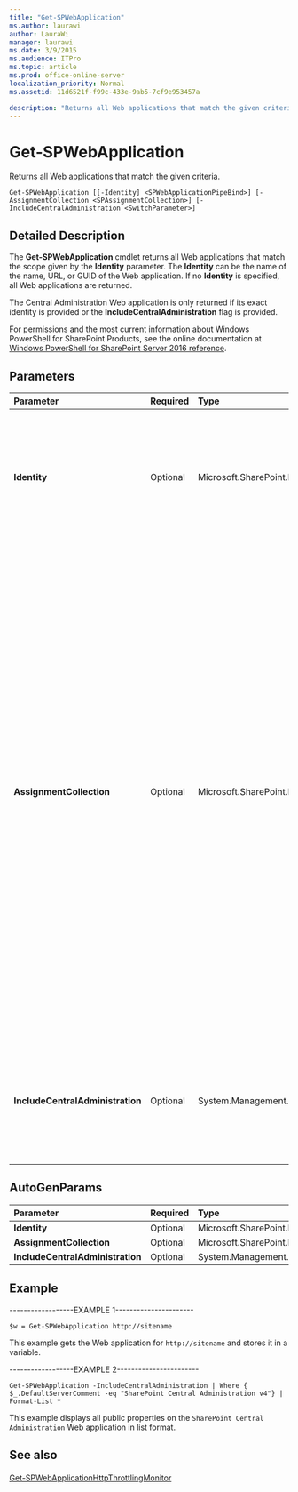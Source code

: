 ```yaml
---
title: "Get-SPWebApplication"
ms.author: laurawi
author: LauraWi
manager: laurawi
ms.date: 3/9/2015
ms.audience: ITPro
ms.topic: article
ms.prod: office-online-server
localization_priority: Normal
ms.assetid: 11d6521f-f99c-433e-9ab5-7cf9e953457a

description: "Returns all Web applications that match the given criteria."
---
```


# Get-SPWebApplication

Returns all Web applications that match the given criteria.
  
```
Get-SPWebApplication [[-Identity] <SPWebApplicationPipeBind>] [-AssignmentCollection <SPAssignmentCollection>] [-IncludeCentralAdministration <SwitchParameter>]
```

## Detailed Description

The **Get-SPWebApplication** cmdlet returns all Web applications that match the scope given by the **Identity** parameter. The **Identity** can be the name of the name, URL, or GUID of the Web application. If no **Identity** is specified, all Web applications are returned. 
  
The Central Administration Web application is only returned if its exact identity is provided or the **IncludeCentralAdministration** flag is provided. 
  
For permissions and the most current information about Windows PowerShell for SharePoint Products, see the online documentation at [Windows PowerShell for SharePoint Server 2016 reference](https://go.microsoft.com/fwlink/p/?LinkId=671715).
  
## Parameters

|**Parameter**|**Required**|**Type**|**Description**|
|:-----|:-----|:-----|:-----|
|**Identity** <br/> |Optional  <br/> |Microsoft.SharePoint.PowerShell.SPWebApplicationPipeBind  <br/> |Specifies the name, URL, or GUID of the Web application.  <br/> The type must be a valid URL, in the form http://server_name; a GUID, in the form 1234-5678-9876-0987; or a valid name, in the form SPWebApplication - 1212.  <br/> |
|**AssignmentCollection** <br/> |Optional  <br/> |Microsoft.SharePoint.PowerShell.SPAssignmentCollection  <br/> |Manages objects for the purpose of proper disposal. Use of objects, such as **SPWeb** or **SPSite**, can use large amounts of memory and use of these objects in Windows PowerShell scripts requires proper memory management. Using the **SPAssignment** object, you can assign objects to a variable and dispose of the objects after they are needed to free up memory. When **SPWeb**, **SPSite**, or **SPSiteAdministration** objects are used, the objects are automatically disposed of if an assignment collection or the **Global** parameter is not used.  <br/> > [!NOTE]> When the **Global** parameter is used, all objects are contained in the global store. If objects are not immediately used, or disposed of by using the **Stop-SPAssignment** command, an out-of-memory scenario can occur.           |
|**IncludeCentralAdministration** <br/> |Optional  <br/> |System.Management.Automation.SwitchParameter  <br/> |Includes the Central Administration Web application in the collection of Web applications that can be returned. The **IncludeCentral Administration** parameter must still meet any other filters provided.  <br/> |
   
## AutoGenParams

|**Parameter**|**Required**|**Type**|**Description**|
|:-----|:-----|:-----|:-----|
|**Identity** <br/> |Optional  <br/> |Microsoft.SharePoint.PowerShell.SPWebApplicationPipeBind  <br/> ||
|**AssignmentCollection** <br/> |Optional  <br/> |Microsoft.SharePoint.PowerShell.SPAssignmentCollection  <br/> ||
|**IncludeCentralAdministration** <br/> |Optional  <br/> |System.Management.Automation.SwitchParameter  <br/> ||
   
## Example

------------------EXAMPLE 1----------------------
  
```
$w = Get-SPWebApplication http://sitename
```

This example gets the Web application for  `http://sitename` and stores it in a variable. 
  
------------------EXAMPLE 2-----------------------
  
```
Get-SPWebApplication -IncludeCentralAdministration | Where { $_.DefaultServerComment -eq "SharePoint Central Administration v4"} | Format-List *
```

This example displays all public properties on the  `SharePoint Central Administration` Web application in list format. 
  
## See also

#### 

[Get-SPWebApplicationHttpThrottlingMonitor](../../../docs-conceptual/sharepoint-server/microsoft-powershell-for-sharepoint-server-reference/performance-cmdlets/get-spwebapplicationhttpthrottlingmonitor.md)

